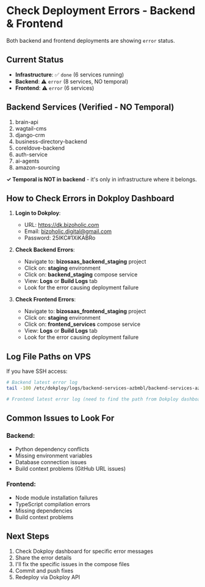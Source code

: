 # Check Deployment Errors - Backend & Frontend

Both backend and frontend deployments are showing `error` status.

## Current Status
- **Infrastructure**: ✅ `done` (6 services running)
- **Backend**: ⚠️ `error` (8 services, NO temporal)
- **Frontend**: ⚠️ `error` (6 services)

## Backend Services (Verified - NO Temporal)
1. brain-api
2. wagtail-cms
3. django-crm
4. business-directory-backend
5. coreldove-backend
6. auth-service
7. ai-agents
8. amazon-sourcing

**✓ Temporal is NOT in backend** - it's only in infrastructure where it belongs.

## How to Check Errors in Dokploy Dashboard

1. **Login to Dokploy**:
   - URL: https://dk.bizoholic.com
   - Email: bizoholic.digital@gmail.com
   - Password: 25IKC#1XiKABRo

2. **Check Backend Errors**:
   - Navigate to: **bizosaas_backend_staging** project
   - Click on: **staging** environment
   - Click on: **backend_staging** compose service
   - View: **Logs** or **Build Logs** tab
   - Look for the error causing deployment failure

3. **Check Frontend Errors**:
   - Navigate to: **bizosaas_frontend_staging** project
   - Click on: **staging** environment
   - Click on: **frontend_services** compose service
   - View: **Logs** or **Build Logs** tab
   - Look for the error causing deployment failure

## Log File Paths on VPS

If you have SSH access:
```bash
# Backend latest error log
tail -100 /etc/dokploy/logs/backend-services-azbmbl/backend-services-azbmbl-2025-10-13:12:07:42.log

# Frontend latest error log (need to find the path from Dokploy dashboard)
```

## Common Issues to Look For

### Backend:
- Python dependency conflicts
- Missing environment variables
- Database connection issues
- Build context problems (GitHub URL issues)

### Frontend:
- Node module installation failures
- TypeScript compilation errors
- Missing dependencies
- Build context problems

## Next Steps

1. Check Dokploy dashboard for specific error messages
2. Share the error details
3. I'll fix the specific issues in the compose files
4. Commit and push fixes
5. Redeploy via Dokploy API
